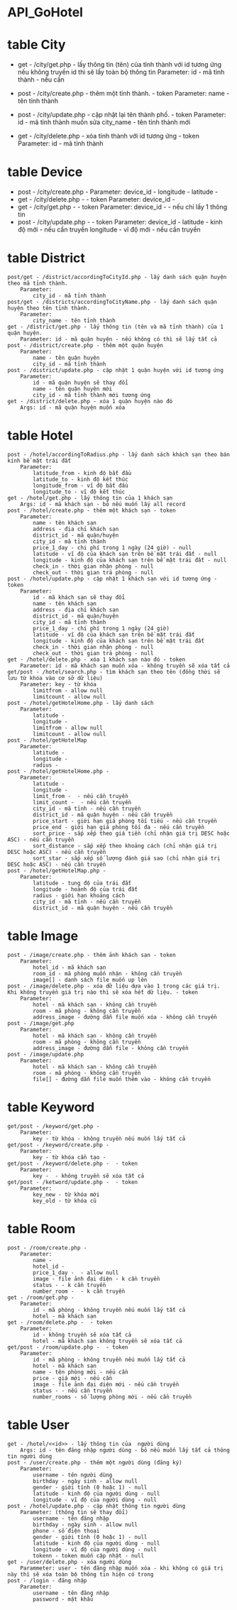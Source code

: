 ﻿# API_GoHotel

# table City
+	get - /city/get.php - lấy thông tin (tên) của tỉnh thành với id tương ứng nếu không truyền id thì sẽ lấy toàn bộ thông tin
		Parameter: 
			id - mã tỉnh thành - nếu cần
		
+	post - /city/create.php - thêm một tỉnh thành. - token
		Parameter:
			name - tên tỉnh thành
+	post - /city/update.php - cập nhật lại tên thành phố. - token
		Parameter:
			id - mã tỉnh thành muốn sửa
			city_name - tên tỉnh thành mới
+	get - /city/delete.php - xóa tỉnh thành với id tương ứng - token
		Parameter: id - mã tỉnh thành

# table Device
+	post - /city/create.php - 
		Parameter:
			device_id - 
			longitude -
			latitude - 
+	get - /city/delete.php -  - token
		Parameter: device_id - 
+	get - /city/get.php -  - token
		Parameter: 
			device_id -  - nếu chỉ lấy 1 thông tin
+	post - /city/update.php -  - token
		Parameter:
			device_id - 
			latitude - kinh độ mới - nếu cần truyền
			longitude - vĩ độ mới - nếu cần truyền

# table District
	post/get - /district/accordingToCityId.php - lấy danh sách quận huyện theo mã tỉnh thành.
		Parameter:
			city_id - mã tỉnh thành
	post/get - /districts/accordingToCityName.php - lấy danh sách quận huyện theo tên tỉnh thành.
		Parameter:
			city_name - tên tỉnh thành
	get - /district/get.php - lấy thông tin (tên và mã tỉnh thành) của 1 quận huyện.
		Parameter: id - mã quận huyện - nếu không có thì sẽ lấy tất cả
	post - /district/create.php - thêm một quận huyện
		Parameter:
			name - tên quận huyện
			city_id - mã tỉnh thành
	post - /district/update.php - cập nhật 1 quận huyện với id tương ứng
		Parameter:
			id - mã quận huyện sẽ thay đổi
			name - tên quận huyện mới
			city_id - mã tỉnh thành mới tương ứng
	get - /district/delete.php - xóa 1 quận huyện nào đó
		Args: id - mã quận huyện muốn xóa

# table Hotel
	post - /hotel/accordingToRadius.php - lấy danh sách khách sạn theo bán kính bề mặt trái đất
		Parameter:
			latitude_from - kinh độ bắt đầu
			latitude_to - kinh độ kết thúc
			longitude_from - vĩ độ bắt đầu
			longitude_to - vĩ độ kết thúc
	get - /hotel/get.php - lấy thông tin của 1 khách sạn
		Args: id - mã khách sạn - bỏ nếu muốn lấy all record
	post - /hotel/create.php - thêm một khách sạn - token
		Parameter:
			name - tên khách sạn
			address - địa chỉ khách sạn
			district_id - mã quận/huyện
			city_id - mã tỉnh thành
			price_1_day - chi phí trong 1 ngày (24 giờ) - null
			latitude - vĩ độ của khách sạn trên bề mặt trái đất - null
			longitude - kinh độ của khách sạn trên bề mặt trái đất - null
			check_in - thời gian nhận phòng - null
			check_out - thời gian trả phòng - null
	post - /hotel/update.php - cập nhật 1 khách sạn với id tương ứng - token
		Parameter:
			id - mã khách sạn sẽ thay đổi
			name - tên khách sạn
			address - địa chỉ khách sạn
			district_id - mã quận/huyện
			city_id - mã tỉnh thành
			price_1_day - chi phí trong 1 ngày (24 giờ)
			latitude - vĩ độ của khách sạn trên bề mặt trái đất
			longitude - kinh độ của khách sạn trên bề mặt trái đất
			check_in - thời gian nhận phòng - null
			check_out - thời gian trả phòng - null
	get - /hotel/delete.php - xóa 1 khách sạn nào đó - token
		Parameter: id - mã khách sạn muốn xóa - không truyền sẽ xóa tất cả
	get/post - /hotel/search.php - tìm khách sạn theo tên (đồng thời sẽ lưu từ khóa vào cơ sở dữ liệu)
		Parameter: key - từ khóa
			limitfrom - allow null
			limitcount - allow null
	post - /hotel/getHotelHome.php - lấy danh sách 
		Parameter:
			latitude - 
			longitude -
			limitfrom - allow null
			limitcount - allow null
	post - /hotel/getHotelMap
		Parameter:
			latitude -
			longitude - 
			radius - 
	post - /hotel/getHotelHome.php - 
		Parameter:
			latitude - 
			longitude - 
			limit_from -  - nếu cần truyền
			limit_count -  - nếu cần truyền
			city_id - mã tỉnh - nếu cần truyền
			district_id - mã quận huyện - nếu cần truyền
			price_start - giới hạn giá phòng tối tiếu - nếu cần truyền
			price_end - giới hạn giá phòng tối đa - nếu cần truyền
			sort_price - sắp xếp theo giá tiền (chỉ nhận giá trị DESC hoặc ASC) - nếu cần truyền
			sort_distance - sắp xếp theo khoảng cách (chỉ nhận giá trị DESC hoặc ASC) - nếu cần truyền
			sort_star - sắp xếp số lượng đánh giá sao (chỉ nhận giá trị DESC hoặc ASC) - nếu cần truyền
	post - /hotel/getHotelMap.php - 
		Parameter:
			latitude - tung độ của trái đất
			longitude - hoành độ của trái đất
			radius - giới hạn khoảng cách
			city_id - mã tỉnh - nếu cần truyền
			district_id - mã quận huyện - nếu cần truyền
			
# table Image
	post - /image/create.php - thêm ảnh khách sạn - token
		Parameter:
			hotel_id - mã khách sạn
			room_id - mã phòng muốn nhận - không cần truyền
			image[] - danh sách file muốn up lên
	post - /image/delete.php - xóa dữ liệu dựa vào 1 trong các giá trị. Khi không truyền giá trị nào thì sẽ xóa hết dữ liệu. - token
		Parameter:
			hotel - mã khách sạn - không cần truyền
			room - mã phòng - không cần truyền
			address_image - đường dẫn file muốn xóa - không cần truyền
	post - /image/get.php
		Parameter:
			hotel - mã khách sạn - không cần truyền
			room - mã phòng - không cần truyền
			address_image - đường dẫn file - không cần truyền
	post - /image/update.php
		Parameter:
			hotel - mã khách sạn - không cần truyền
			room - mã phòng - không cần truyền
			file[] - đường dẫn file muốn thêm vào - không cần truyền
			
# table Keyword
	get/post - /keyword/get.php - 
		Parameter:
			key - từ khóa - không truyền nếu muốn lấy tất cả
	get/post - /keyword/create.php - 
		Parameter:
			key - từ khóa cần tạo - 
	get/post - /keyword/delete.php -  - token
		Parameter:
			key -  - không truyền sẽ xóa tất cả
	get/post - /ketword/update.php -  - token
		Parameter:
			key_new - từ khóa mới
			key_old - từ khóa cũ

# table Room
	post - /room/create.php - 
		Parameter:
			name - 
			hotel_id - 
			price_1_day -  - allow null
			image - file ảnh đại diện - k cần truyền
			status - - k cần truyền
			number_room -  - k cần truyền
	get - /room/get.php - 
		Parameter:
			id - mã phòng - không truyền nếu muốn lấy tất cả
			hotel - mã khách sạn
	get - /room/delete.php -  - token
		Parameter:
			id - không truyền sẽ xóa tất cả
			hotel - mã khách sạn không truyền sẽ xóa tất cả
	get/post - /room/update.php -  - token
		Parameter:
			id - mã phòng - không truyền nếu muốn lấy tất cả
			hotel - mã khách sạn
			name - tên phòng mới - nếu cần
			price - giá mới - nếu cần
			image - file ảnh đại diện mới - nếu cần truyền
			status - - nếu cần truyền
			number_rooms - số lượng phòng mới - nếu cần truyền

# table User
	get - /hotel/<<id>> - lấy thông tin của  người dùng
		Args: id - tên đăng nhập người dùng - bỏ nếu muốn lấy tất cả thông tin người dùng
	post - /user/create.php - thêm một người dùng (đăng ký)
		Parameter:
			username - tên người dùng
			birthday - ngày sinh - allow null
			gender - giới tính (0 hoặc 1) - null 
			latitude - kinh độ của người dùng - null
			longitude - vĩ độ của người dùng - null
	post - /hotel/update.php - cập nhật thông tin người dùng
		Parameter: (thông tin sẽ thay đổi)
			username - tên đăng nhập 
			birthday - ngày sinh - allow null
			phone - số điện thoại
			gender - giới tính (0 hoặc 1) - null 
			latitude - kinh độ của người dùng - null
			longitude - vĩ độ của người dùng - null
			tokenn - token muốn cập nhật - null
	get - /user/delete.php - xóa người dùng
		Parammeter: user - tên đăng nhập muốn xóa - khi không có giá trị này thì sẽ xóa toàn bộ thông tin hiện có trong
	post - /login - đăng nhập
		Parameter:
			username - tên đăng nhập
			password - mật khẩu